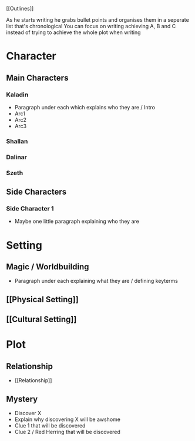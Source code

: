[[Outlines]]

As he starts writing he grabs bullet points and organises them in a seperate list that's chronological
You can focus on writing achieving A, B and C instead of trying to achieve the whole plot when writing
# Character
## Main Characters
### Kaladin
- Paragraph under each which explains who they are / Intro
- Arc1
- Arc2
- Arc3
### Shallan
### Dalinar
### Szeth

## Side Characters
### Side Character 1
- Maybe one little paragraph explaining who they are

# Setting
## Magic / Worldbuilding
- Paragraph under each explaining what they are / defining keyterms
## [[Physical Setting]]
## [[Cultural Setting]]

# Plot
## Relationship
- [[Relationship]]
## Mystery
- Discover X
- Explain why discovering X will be awshome
- Clue 1 that will be discovered
- Clue 2 / Red Herring that will be discovered